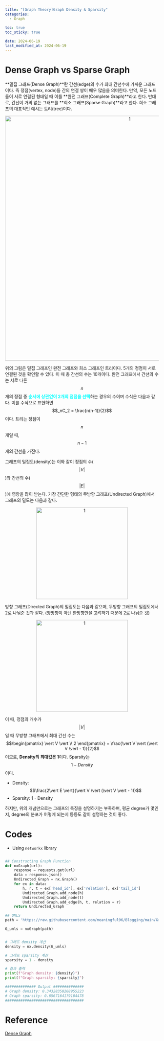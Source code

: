```yaml
---
title: "[Graph Theory]Graph Density & Sparsity"
categories: 
  - Graph
  
toc: true
toc_sticky: true

date: 2024-06-19
last_modified_at: 2024-06-19
---
```


# Dense Graph vs Sparse Graph
**밀집 그래프(Dense Graph)**란 간선(edge)의 수가 최대 간선수에 가까운 그래프이다. 즉 정점(vertex, node)들 간의 연결 쌍이 매우 많음을 의미한다. 만약, 모든 노드들이 서로 연결된 형태일 때 이를 **완전 그래프(Complete Graph)**라고 한다. 반대로, 간선이 거의 없는 그래프를 **희소 그래프(Sparse Graph)**라고 한다. 희소 그래프의 대표적인 예시는 트리(tree)이다. 

<p align="center">
<img width="800" alt="1" src="https://github.com/meaningful96/Blogging/assets/111734605/259c0127-22a4-4f4e-8604-1fedd6bcd1eb">
</p>

위의 그림은 밀집 그래프인 완전 그래프와 희소 그래프인 트리이다. 5개의 정점이 서로 연결된 것을 확인할 수 있다. 이 때 총 간선의 수는 10개이다. 완전 그래프에서 간선의 수는 서로 다른 $$n$$개의 정점 중 <span style = "color:aqua">**순서에 상관없이 2개의 점점을 선택**</span>하는 경우의 수이며 수식은 다음과 같다. 이를 수식으로 표현하면 $$_nC_2 = \frac{n(n-1)}{2}$$이다. 트리는 정점이 $$n$$개일 때, $$n-1$$개의 간선을 가진다.

그래프의 밀집도(density)는 이와 같이 정점의 수($$\vert V \vert$$)와 간선의 수($$\vert E \vert$$)에 영향을 많이 받는다. 가장 간단한 형태의 무방향 그래프(Undirected Graph)에서 그래프의 밀도는 다음과 같다.

<p align="center">
<img width="300" alt="1" src="https://github.com/meaningful96/Blogging/assets/111734605/bada3eb0-ca23-42e8-8194-f116d325504f">
</p>

방향 그래프(Directed Graph)의 밀집도는 다음과 같으며, 무방향 그래프의 밀집도에서 2로 나눠준 것과 같다. (양방향이 아닌 한방향만을 고려하기 때문에 2로 나눠준 것)

<p align="center">
<img width="300" alt="1" src="https://github.com/meaningful96/Blogging/assets/111734605/963cb821-0aba-49b1-aaa0-001b462defa0">
</p>

이 때, 정점의 개수가 $$\vert V \vert$$일 때 무방향 그래프에서 최대 간선 수는 $$\begin{pmatrix} \vert V \vert \\ 2 \end{pmatrix} = \frac{\vert V \vert (\vert V \vert - 1)}{2}$$ 이므로, **Density의 최대값은 1**이다. Sparsity는  $$1 - Density$$이다. 

- Density: $$\frac{2\vert E \vert}{\vert V \vert (\vert V \vert - 1)}$$
- Sparsity: 1 - Density

하지만, 위의 개념만으로는 그래프의 특징을 설명하기는 부족하며, 평균 degree가 몇인지, degree의 분포가 어떻게 되는지 등등도 같이 설명하는 것이 좋다.

# Codes
- Using `networkx` library

```python

## Constructing Graph Function
def nxGraph(url):
    response = requests.get(url)
    data = response.json()
    Undirected_Graph = nx.Graph()
    for ex in data:
        h, r, t = ex['head_id'], ex['relation'], ex['tail_id']
        Undirected_Graph.add_node(h)
        Undirected_Graph.add_node(t)
        Undirected_Graph.add_edge(h, t, relation = r)
    return Undirected_Graph

## UMLS
path = 'https://raw.githubusercontent.com/meaningful96/Blogging/main/Graph/Dataset/UMLS/train.txt.json'

G_umls = nxGraph(path)


# 그래프 density 계산
density = nx.density(G_umls)

# 그래프 sparsity 계산
sparsity = 1 - density

# 결과 출력
print(f"Graph density: {density}")
print(f"Graph sparsity: {sparsity}")

############## Output ##############
# Graph density: 0.34328358208955223
# Graph sparsity: 0.6567164179104478
####################################
```

# Reference
[Dense Graph](https://en.wikipedia.org/wiki/Dense_graph)
